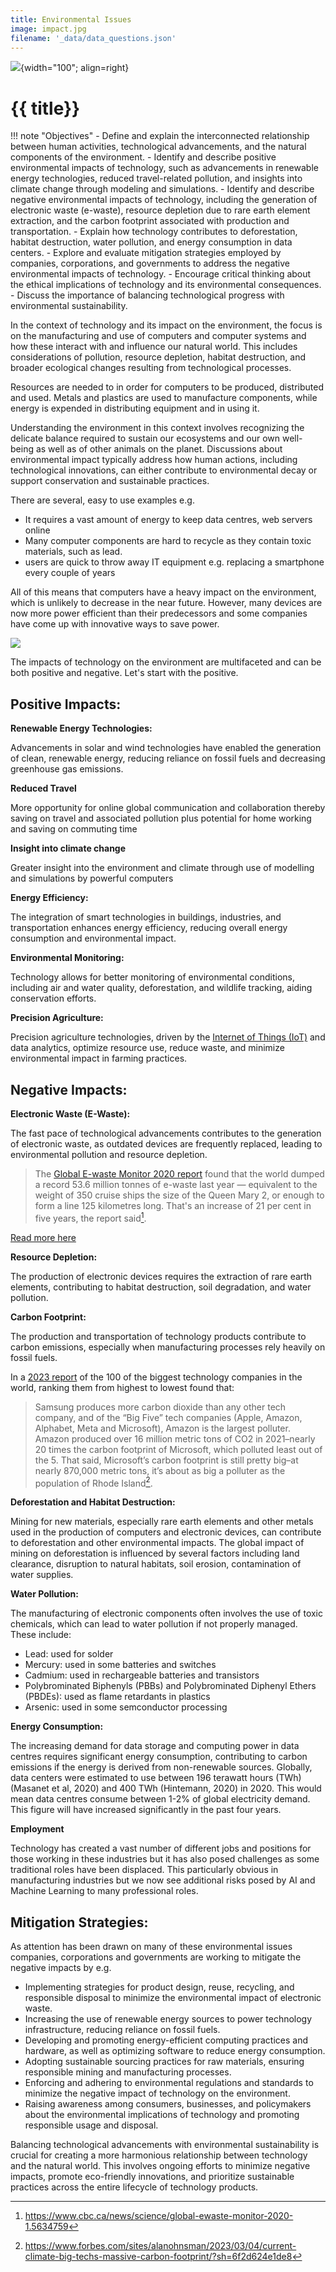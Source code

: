 ```yaml
---
title: Environmental Issues
image: impact.jpg
filename: '_data/data_questions.json'
---
```


![](../../assets/images/topics/{{image}}){width="100"; align=right}

# {{ title}}

!!! note "Objectives"
    - Define and explain the interconnected relationship between human activities, technological advancements, and the natural components of the environment.
    - Identify and describe positive environmental impacts of technology, such as advancements in renewable energy technologies, reduced travel-related pollution, and insights into climate change through modeling and simulations.
    - Identify and describe negative environmental impacts of technology, including the generation of electronic waste (e-waste), resource depletion due to rare earth element extraction, and the carbon footprint associated with production and transportation.
    - Explain how technology contributes to deforestation, habitat destruction, water pollution, and energy consumption in data centers.
    - Explore and evaluate mitigation strategies employed by companies, corporations, and governments to address the negative environmental impacts of technology.
    - Encourage critical thinking about the ethical implications of technology and its environmental consequences.
    - Discuss the importance of balancing technological progress with environmental sustainability.

In the context of technology and its impact on the environment, the focus is on the manufacturing and use of computers and computer systems and how these interact with and influence our natural world. This includes considerations of pollution, resource depletion, habitat destruction, and broader ecological changes resulting from technological processes.

Resources are needed to in order for computers to be produced, distributed and used. Metals and plastics are used to manufacture components, while energy is expended in distributing equipment and in using it.

Understanding the environment in this context involves recognizing the delicate balance required to sustain our ecosystems and our own well-being as well as of other animals on the planet. Discussions about environmental impact typically address how human actions, including technological innovations, can either contribute to environmental decay or support conservation and sustainable practices.

There are several, easy to use examples e.g.

- It requires a vast amount of energy to keep data centres, web servers online
- Many computer components are hard to recycle as they contain toxic materials, such as lead. 
- users are quick to throw away IT equipment e.g. replacing a smartphone every couple of years

All of this means that computers have a heavy impact on the environment, which is unlikely to decrease in the near future. However, many devices are now more power efficient than their predecessors and some companies have come up with innovative ways to save power.

![](../../assets/images/impact/environment.png)

The impacts of technology on the environment are multifaceted and can be both positive and negative. Let's start with the positive.

## Positive Impacts:

**Renewable Energy Technologies:**

Advancements in solar and wind technologies have enabled the generation of clean, renewable energy, reducing reliance on fossil fuels and decreasing greenhouse gas emissions.

**Reduced Travel**

More opportunity for online global communication and collaboration thereby saving on travel and associated pollution plus potential for home working and saving on commuting time

**Insight into climate change**

Greater insight into the environment and climate through use of modelling and simulations by powerful computers

**Energy Efficiency:**

The integration of smart technologies in buildings, industries, and transportation enhances energy efficiency, reducing overall energy consumption and environmental impact.

**Environmental Monitoring:**

Technology allows for better monitoring of environmental conditions, including air and water quality, deforestation, and wildlife tracking, aiding conservation efforts.

**Precision Agriculture:**

Precision agriculture technologies, driven by the [Internet of Things (IoT)](https://en.wikipedia.org/wiki/Internet_of_things) and data analytics, optimize resource use, reduce waste, and minimize environmental impact in farming practices.

## Negative Impacts:

**Electronic Waste (E-Waste):**

The fast pace of technological advancements contributes to the generation of electronic waste, as outdated devices are frequently replaced, leading to environmental pollution and resource depletion.

> The [Global E-waste Monitor 2020 report](http://www.globalewaste.org/) found that the world dumped a record 53.6 million tonnes of e-waste last year — equivalent to the weight of 350 cruise ships the size of the Queen Mary 2, or enough to form a line 125 kilometres long. That's an increase of 21 per cent in five years, the report said[^1].

[^1]: https://www.cbc.ca/news/science/global-ewaste-monitor-2020-1.5634759

[Read more here](https://www.dw.com/en/the-invisible-waste-behind-our-laptops-and-smartphones/a-55947860)

**Resource Depletion:** 

The production of electronic devices requires the extraction of rare earth elements, contributing to habitat destruction, soil degradation, and water pollution.

**Carbon Footprint:**

The production and transportation of technology products contribute to carbon emissions, especially when manufacturing processes rely heavily on fossil fuels.

In a [2023 report](https://www.electronicshub.org/the-carbon-emissions-of-big-tech/) of the 100 of the biggest technology companies in the world, ranking them from highest to lowest found that:

> Samsung produces more carbon dioxide than any other tech company, and of the “Big Five” tech companies (Apple, Amazon, Alphabet, Meta and Microsoft), Amazon is the largest polluter. Amazon produced over 16 million metric tons of CO2 in 2021–nearly 20 times the carbon footprint of Microsoft, which polluted least out of the 5. That said, Microsoft’s carbon footprint is still pretty big–at nearly 870,000 metric tons, it’s about as big a polluter as the population of Rhode Island[^2].


[^2]: https://www.forbes.com/sites/alanohnsman/2023/03/04/current-climate-big-techs-massive-carbon-footprint/?sh=6f2d624e1de8

**Deforestation and Habitat Destruction:**

Mining for new materials, especially rare earth elements and other metals used in the production of computers and electronic devices, can contribute to deforestation and other environmental impacts. The global impact of mining on deforestation is influenced by several factors including land clearance, disruption to natural habitats, soil erosion, contamination of water supplies.

**Water Pollution:**

The manufacturing of electronic components often involves the use of toxic chemicals, which can lead to water pollution if not properly managed.  These include:

- Lead: used for solder
- Mercury: used in some batteries and switches
- Cadmium: used in rechargeable batteries and transistors
- Polybrominated Biphenyls (PBBs) and Polybrominated Diphenyl Ethers (PBDEs): used as flame retardants in plastics
- Arsenic: used in some semconductor processing

**Energy Consumption:**

The increasing demand for data storage and computing power in data centres requires significant energy consumption, contributing to carbon emissions if the energy is derived from non-renewable sources.  Globally, data centers were estimated to use between 196 terawatt hours (TWh) (Masanet et al, 2020) and 400 TWh (Hintemann, 2020) in 2020. This would mean data centres consume between 1-2% of global electricity demand. This figure will have increased significantly in the past four years.

**Employment**

Technology has created a vast number of different jobs and positions for those working in these industries but it has also posed challenges as some traditional roles have been displaced.  This particularly obvious in manufacturing industries but we now see additional risks posed by AI and Machine Learning to many professional roles.


## Mitigation Strategies:

As attention has been drawn on many of these environmental issues companies, corporations and governments are working to mitigate the negative impacts by e.g.

- Implementing strategies for product design, reuse, recycling, and responsible disposal to minimize the environmental impact of electronic waste.
- Increasing the use of renewable energy sources to power technology infrastructure, reducing reliance on fossil fuels.
- Developing and promoting energy-efficient computing practices and hardware, as well as optimizing software to reduce energy consumption.
- Adopting sustainable sourcing practices for raw materials, ensuring responsible mining and manufacturing processes.
- Enforcing and adhering to environmental regulations and standards to minimize the negative impact of technology on the environment.
- Raising awareness among consumers, businesses, and policymakers about the environmental implications of technology and promoting responsible usage and disposal.

Balancing technological advancements with environmental sustainability is crucial for creating a more harmonious relationship between technology and the natural world. This involves ongoing efforts to minimize negative impacts, promote eco-friendly innovations, and prioritize sustainable practices across the entire lifecycle of technology products.

